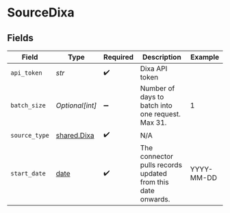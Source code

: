 # SourceDixa


## Fields

| Field                                                                | Type                                                                 | Required                                                             | Description                                                          | Example                                                              |
| -------------------------------------------------------------------- | -------------------------------------------------------------------- | -------------------------------------------------------------------- | -------------------------------------------------------------------- | -------------------------------------------------------------------- |
| `api_token`                                                          | *str*                                                                | :heavy_check_mark:                                                   | Dixa API token                                                       |                                                                      |
| `batch_size`                                                         | *Optional[int]*                                                      | :heavy_minus_sign:                                                   | Number of days to batch into one request. Max 31.                    | 1                                                                    |
| `source_type`                                                        | [shared.Dixa](../../models/shared/dixa.md)                           | :heavy_check_mark:                                                   | N/A                                                                  |                                                                      |
| `start_date`                                                         | [date](https://docs.python.org/3/library/datetime.html#date-objects) | :heavy_check_mark:                                                   | The connector pulls records updated from this date onwards.          | YYYY-MM-DD                                                           |